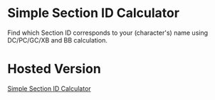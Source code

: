 # Simple Section ID Calculator
Find which Section ID corresponds to your (character's) name using DC/PC/GC/XB and BB calculation.

# Hosted Version
[Simple Section ID Calculator](https://eleriaqueen.github.io/pso-simple-section-id-calculator/)
